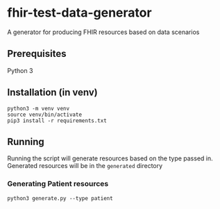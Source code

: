 # fhir-test-data-generator
A generator for producing FHIR resources based on data scenarios

## Prerequisites
Python 3

## Installation (in venv)

```
python3 -m venv venv
source venv/bin/activate
pip3 install -r requirements.txt
```

## Running

Running the script will generate resources based on the type passed in.
Generated resources will be in the `generated` directory

### Generating Patient resources
`python3 generate.py --type patient`
